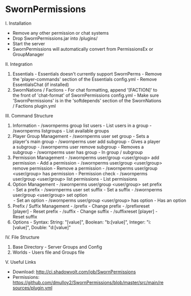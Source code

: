 SwornPermissions
====

I. Installation
  - Remove any other permission or chat systems
  - Drop SwornPermissions.jar into /plugins/
  - Start the server
  - SwornPermissions will automatically convert from PermissionsEx or GroupManager

II. Integration
  1. Essentials
    - Essentials doesn't currently support SwornPerms
    - Remove the 'player-commands' section of the Essentials config.yml
    - Remove EssentialsChat (if installed)
  2. SwornNations / Factions
    - For chat formatting, append '[FACTION]' to the front of 'chat-format' of SwornPermissions config.yml
    - Make sure 'SwornPermissions' is in the 'softdepends' section of the SwornNations / Factions plugin.yml

III. Command Structure
  1. Information
    - /swornperms group <group> list users - List users in a group
    - /swornperms listgroups - List available groups
  2. Player Group Management
    - /swornperms user <user> set group <group> - Sets a player's main group
    - /swornperms user <user> add subgroup <group> - Gives a player a subgroup
    - /swornperms user <user> remove subgroup <subgroup> - Removes a subgroup
    - /swornperms user <user> has group <group> - In group / subgroup
  3. Permission Management
    - /swornperms user/group <user/group> add permission <permission> - Add a permission
    - /swornperms user/group <user/group> remove permission <permission> - Remove a permission
    - /swornperms user/group <user/group> has permission <group> - Permission check
    - /swornperms user/group <user/group> list permissions - List permissions
  4. Option Management
    - /swornperms user/group <user/group> set prefix <prefix> - Set a prefix
    - /swornperms user <user> set suffix <suffix> - Set a suffix
    - /swornperms user/group <user/group> set option <option> <value> - Set an option
    - /swornperms user/group <user/group> has option <option> - Has an option
  5. Prefix / Suffix Management
    - /prefix <prefix> - Change prefix
    - /prefixreset [player] - Reset prefix
    - /suffix <suffix> - Change suffix
    - /suffixreset [player] - Reset suffix
  6. Options
    - Syntax: String: "[value]", Boolean: "b:[value]", Integer: "i:[value]", Double: "d:[value]"

IV. File Structure
  1. Base Directory
    - Server Groups and Config
  2. Worlds
    - Users file and Groups file

V. Useful Links
  - Download: http://ci.shadowvolt.com/job/SwornPermissions
  - Permissions: https://github.com/dmulloy2/SwornPermissions/blob/master/src/main/resources/plugin.yml